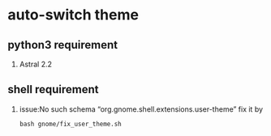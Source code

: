 # auto-switch theme

## python3 requirement

1. Astral 2.2

## shell requirement

1. issue:No such schema “org.gnome.shell.extensions.user-theme”
   fix it by

    ```shell
    bash gnome/fix_user_theme.sh
    ```
